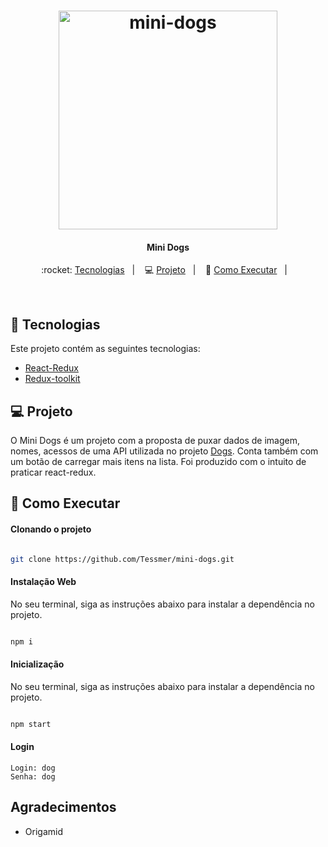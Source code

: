 <h1 align="center">
    <img alt="mini-dogs" src="/public/favicon.ico" width="350px" />
</h1>

<h4 align="center">
  Mini Dogs
</h4>

<p align="center">
  :rocket: <a href="#rocket-tecnologias">Tecnologias</a>&nbsp;&nbsp;&nbsp;|&nbsp;&nbsp;&nbsp;
  💻 <a href="#-projeto">Projeto</a>&nbsp;&nbsp;&nbsp;|&nbsp;&nbsp;&nbsp;
  🔖 <a href="#-como-executar">Como Executar</a>&nbsp;&nbsp;&nbsp;|&nbsp;&nbsp;&nbsp
</p>

<br>

## :rocket: Tecnologias

Este projeto contém as seguintes tecnologias:

- [React-Redux](https://react-redux.js.org/introduction/getting-started)
- [Redux-toolkit](https://redux-toolkit.js.org/introduction/getting-started)


## 💻 Projeto

O Mini Dogs é um projeto com a proposta de puxar dados de imagem, nomes, acessos de uma API utilizada no projeto [Dogs](https://github.com/Tessmer/dog). Conta também com um botão de carregar mais itens na lista. Foi produzido com o intuito de praticar react-redux.

## 🔖 Como Executar

#### Clonando o projeto
```sh

git clone https://github.com/Tessmer/mini-dogs.git

```
#### Instalação Web
No seu terminal, siga as instruções abaixo para instalar a dependência no projeto.
```sh

npm i

```

#### Inicialização
No seu terminal, siga as instruções abaixo para instalar a dependência no projeto.
```sh

npm start

```

#### Login
```
Login: dog
Senha: dog
```
    
## Agradecimentos

* Origamid
